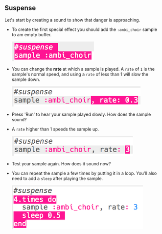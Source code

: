 ## Suspense

Let's start by creating a sound to show that danger is approaching.

+ To create the first special effect you should add the `:ambi_choir` sample to am empty buffer.
    
    ![captură de ecran](images/effects-suspense-sample.png)

+ You can change the **rate** at which a sample is played. A `rate` of `1` is the sample's normal speed, and using a `rate` of less than 1 will slow the sample down.
    
    ![captură de ecran](images/effects-suspense-rate-low.png)

+ Press 'Run' to hear your sample played slowly. How does the sample sound?

+ A `rate` higher than 1 speeds the sample up.
    
    ![captură de ecran](images/effects-suspense-rate-high.png)

+ Test your sample again. How does it sound now?

+ You can repeat the sample a few times by putting it in a loop. You'll also need to add a `sleep` after playing the sample.
    
    ![captură de ecran](images/effects-suspense-repeat.png)